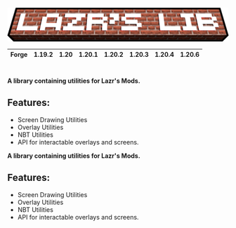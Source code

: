 
<p style="text-align:center;">
    <img src="https://raw.githubusercontent.com/LazrProductions/lazrslib/main/readme/ll_banner.png" alt="logo">
</p>

| Forge | 1.19.2 | 1.20 | 1.20.1 | 1.20.2 | 1.20.3 | 1.20.4 | 1.20.6 |
|-------|--------|------|--------|--------|--------|--------|--------|

#

<b> A library containing utilities for Lazr's Mods.</b>   

## Features:

* Screen Drawing Utilities
* Overlay Utilities
* NBT Utilities
* API for interactable overlays and screens.

<b> A library containing utilities for Lazr's Mods.</b>   

## Features:

* Screen Drawing Utilities
* Overlay Utilities
* NBT Utilities
* API for interactable overlays and screens.
